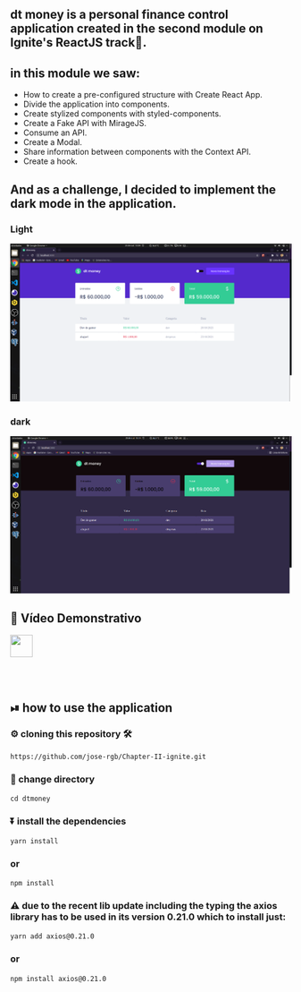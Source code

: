 ## dt money is a personal finance control application created in the second module on Ignite's ReactJS track🚀.
## in this module we saw:
* How to create a pre-configured structure with Create React App.
* Divide the application into components.
* Create stylized components with styled-components.
* Create a Fake API with MirageJS.
* Consume an API.
* Create a Modal.
* Share information between components with the Context API.
* Create a hook.
## And as a challenge, I decided to implement the dark mode in the application.
### Light
<img src="https://github.com/jose-rgb/Chapter-II-ignite/blob/main/dtmoney/.github/light.png" />

### dark
<img src="https://github.com/jose-rgb/Chapter-II-ignite/blob/main/dtmoney/.github/dark.png" />

## 🎥 Vídeo Demonstrativo
<a href="https://youtu.be/j3vNFWeqYE8">
    <img align="center" src="https://image.flaticon.com/icons/png/512/1384/1384060.png"  height="40" width="40" />
<a>
    
<br></br>

## ⏯ how to use the application

### ⚙️ cloning this repository 🛠
```
https://github.com/jose-rgb/Chapter-II-ignite.git
```

### 📁 change directory
```
cd dtmoney
```
### ⏬ install the dependencies
```
yarn install
```
### or
```
npm install
```
### ⚠️ due to the recent lib update including the typing the axios library has to be used in its version 0.21.0 which to install just:
```
yarn add axios@0.21.0
```


### or
```
npm install axios@0.21.0
```

